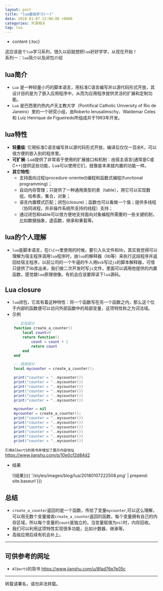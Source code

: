 ```yaml
---
layout: post
title: "lua基础学习(一)"
data: 2018-01-07 22:00:00 +0800
categories: 开源相关
tag: lua
---
```

* content
{:toc}

这应该是个`lua`学习系列，很久以前就想把`lua`好好学学，从现在开始！
<br>
系列一：`lua`简介以及闭包介绍

<!-- more -->

## lua简介
+ `Lua` 是一种轻量小巧的脚本语言，用标准C语言编写并以源代码形式开放，其设计目的是为了嵌入应用程序中，从而为应用程序提供灵活的扩展和定制功能。
+ `Lua` 是巴西里约热内卢天主教大学（Pontifical Catholic University of Rio de Janeiro）里的一个研究小组，由Roberto Ierusalimschy、Waldemar Celes 和 Luiz Henrique de Figueiredo所组成并于1993年开发。

## lua特性
+ **轻量级**: 它用标准C语言编写并以源代码形式开放，编译后仅仅一百余K，可以很方便的嵌入别的程序里。
+ **可扩展**: Lua提供了非常易于使用的扩展接口和机制：由宿主语言(通常是C或C++)提供这些功能，Lua可以使用它们，就像是本来就内置的功能一样。
+ **其它特性**:
    + 支持面向过程(procedure-oriented)编程和函数式编程(functional programming)；
    + 自动内存管理；只提供了一种通用类型的表（table），用它可以实现数组，哈希表，集合，对象；
    + 语言内置模式匹配；闭包(closure)；函数也可以看做一个值；提供多线程（协同进程，并非操作系统所支持的线程）支持；
    + 通过闭包和table可以很方便地支持面向对象编程所需要的一些关键机制，比如数据抽象，虚函数，继承和重载等。

## lua的个人理解
+ `lua`是脚本语言，在`C\C++`里使用的时候，要引入头文件和lib，其实我觉得可以理解为宿主程序调用`lua`程序时，由`lua`的解释器（lib等）来执行这段程序并返回给宿主程序，以前公司的一个牛逼的牛人用`bcb`写过`js`的脚本解释器，可惜只提供了lib库出来，我们做二次开发时写`js`文件，里面可以调用他提供的内置函数，感觉跟`lua`原理很像。有机会应该要拜读下`lua`源码。

## Lua closure
+ `lua`闭包，它具有着这种特性：将一个函数写在另一个函数之内，那么这个位于内部的函数便可以访问外部函数中的局部变量，这项特性称之为词法域。
+ 示例
```lua
    -- 实现部分
    function create_a_counter()
        local count=0
        return function()
            count = count + 1
            return count
        end
    end

    -- 调用部分
    local mycounter = create_a_counter();

    print("counter = "..mycounter())
    print("counter = "..mycounter())
    print("counter = "..mycounter())
    print("counter = "..mycounter())
    print("counter = "..mycounter())
    print("counter = "..mycounter())

    mycounter = nil
    mycounter = create_a_counter();
    print("counter = "..mycounter())
    print("counter = "..mycounter())
    print("counter = "..mycounter())
    print("counter = "..mycounter())
    print("counter = "..mycounter())
    print("counter = "..mycounter())
```
`引用AlbertS的简书并增加了展示内容地址`<https://www.jianshu.com/p/10e0cf2d84d2>

+ 结果

  ![结果]({{ '/styles/images/blog/lua/20180107222508.png' | prepend: site.baseurl }})
## 总结
+ `create_a_counter`返回的是一个函数，传给了变量`mycounter`,可以这么理解，可以用无数个变量接收`create_a_counter`返回的函数，每个变量拥有自己的内存区域，所以每个变量的`count`是独立的，当变量赋值为`nil`时，内存回收。
+ 我们可以利用这项特性实现很多功能，比如计数器、继承等。
+ 高级应用后续有机会补上。

------------------------------------

## 可供参考的网址

+ `AlbertS`的简书 <https://www.jianshu.com/u/8fad76e7e05c>

----
转载请署名，请勿非法转载。